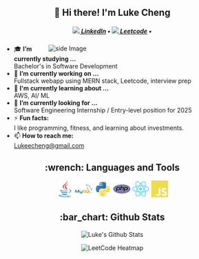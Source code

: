 <h2 align="center">👋 Hi there! I'm Luke Cheng</h2>

<h5 align="center">

<a align="center" href="https://www.linkedin.com/in/lukee-cheng/" title="LinkedIn Profile"><img width="22" src="https://raw.githubusercontent.com/rahuldkjain/github-profile-readme-generator/master/src/images/icons/Social/linked-in-alt.svg"> LinkedIn</a> •
<a href="https://leetcode.com/u/lukeecheng/" title="Leetcode Profile"><img width="22" src="https://raw.githubusercontent.com/rahuldkjain/github-profile-readme-generator/master/src/images/icons/Social/leet-code.svg"> Leetcode</a> •


</h5>
<img src="https://gist.githubusercontent.com/patevs/b007a0e98fb216438d4cbf559fac4166/raw/88f20c9d749d756be63f22b09f3c4ac570bc5101/programming.gif" alt="side Image" align="right" width="400" height="auto" />

- 🎓 <b>I’m currently studying ... </b></br>
      Bachelor's in Software Development
- 🔭 <b>I’m currently working on ... </b></br> 
      Fullstack webapp using MERN stack, Leetcode, interview prep
- 🧠 <b>I'm currently learning about ... </b></br>
      AWS, AI/ ML
- 🔎 <b>I’m currently looking for ... </b></br>
      Software Engineering Internship / Entry-level position for 2025
- ⚡ <b>Fun facts:</b> </br>
      I like programming, fitness, and learning about investments.
- 📫 <b>How to reach me:</b> </br>
      Lukeecheng@gmail.com


<h2 align="center">:wrench: Languages and Tools</h2>
<p align="center"> 
<code><img src="https://raw.githubusercontent.com/devicons/devicon/master/icons/java/java-original.svg" alt="java" width="40" height="40"/></code>
<code><img src="https://raw.githubusercontent.com/devicons/devicon/master/icons/mysql/mysql-original-wordmark.svg" alt="mysql" width="40" height="40"/></code>
<code><img src="https://raw.githubusercontent.com/devicons/devicon/master/icons/python/python-original.svg" alt="python" width="40" height="40"/></code>
<code><img src="https://raw.githubusercontent.com/devicons/devicon/master/icons/php/php-original.svg" alt="c" width="40" height="40"/></code>
<code><img src="https://raw.githubusercontent.com/devicons/devicon/master/icons/react/react-original.svg" alt="opencv" width="40" height="40"/></code>
<code><img src="https://raw.githubusercontent.com/devicons/devicon/master/icons/javascript/javascript-plain.svg" alt="opencv" width="40" height="40"/></code>
</p>


<h2 align="center">:bar_chart: Github Stats</h2>

<p align="center"><img align="center" src="https://github-readme-stats.vercel.app/api/top-langs/?username=lukeckk&theme=radical&line_height=27&hide=" alt="Luke's Github Stats" width=400&height=400 /></p>


<div align="center">
  <img src="https://leetcard.jacoblin.cool/lukeecheng?ext=heatmap" alt="LeetCode Heatmap" width=500&height=700>
</div>
